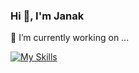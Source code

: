 ### Hi 👋, I'm Janak

🔭 I’m currently working on ...

[![My Skills](https://skills.thijs.gg/icons?i=js,jquery,html,css,sass,figma,photoshop,illustrator,wordpress,git)](https://skills.thijs.gg)

<!--
**jkgajera/jkgajera** is a ✨ _special_ ✨ repository because its `README.md` (this file) appears on your GitHub profile.

Here are some ideas to get you started:

- 🔭 I’m currently working on ...
- 🌱 I’m currently learning ...
- 👯 I’m looking to collaborate on ...
- 🤔 I’m looking for help with ...
- 💬 Ask me about ...
- 📫 How to reach me: ...
- 😄 Pronouns: ...
- ⚡ Fun fact: ...
-->
